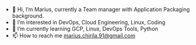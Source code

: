 - 👋 Hi, I’m Marius, currently a Team manager with Application Packaging background. 
- 👀 I’m interested in DevOps, Cloud Engineering, Linux, Coding
- 🌱 I’m currently learning GCP, Linux, DevOps Tools, Python
- 📫 How to reach me marius.chirila.91@gmail.com

<!---
marius-chirila/marius-chirila is a ✨ special ✨ repository because its `README.md` (this file) appears on your GitHub profile.
You can click the Preview link to take a look at your changes.
--->
